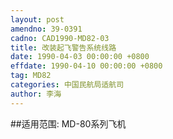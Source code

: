 ```yaml
---
layout: post
amendno: 39-0391
cadno: CAD1990-MD82-03
title: 改装起飞警告系统线路
date: 1990-04-03 00:00:00 +0800
effdate: 1990-04-10 00:00:00 +0800
tag: MD82
categories: 中国民航局适航司
author: 李海
---
```


##适用范围:
MD-80系列飞机

